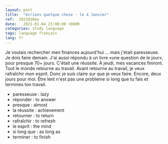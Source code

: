 ```yaml
---
layout: post
title:  "écrions quelque chose - le 4 Janvier"
ref:  20210104a
date:   2021-01-04 23:00:00 +0800
categories: study language
tags: language français
lang: fr
---
```


Je voulais rechercher men finances aujourd'hui ... mais j'était paresseuse.
Je dois faire demain.
J'ai aussi répondu à un livre «une question de le jour», pour presque 70+ jours.
C'était une réussite.
À jeudi, mes vacances finiront.
Tout le monde retourne au travail.
Avant retourne au travail, je veux rafraîchir mon esprit.
Donc je suis claire sur que je veux faire.
Encore, deux jours pour moi.
Être lent n'est pas une probleme si long que tu fais et termines ton travail.

* paresseuse : lazy
* réponder : to answer
* presque : almost
* la réussite : achievement
* retourner : to return
* rafraîchir : to refresh 
* le esprit : the mind
* si long que : as long as
* terminer : to finish